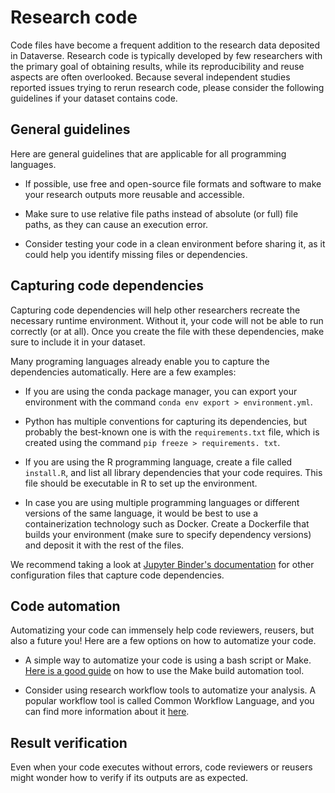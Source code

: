 # Research code

Code files have become a frequent addition to the research data deposited in Dataverse. Research code is typically developed by few researchers with the primary goal of obtaining results, while its reproducibility and reuse aspects are often overlooked. Because several independent studies reported issues trying to rerun research code, please consider the following guidelines if your dataset contains code.

## General guidelines 

Here are general guidelines that are applicable for all programming languages.

- If possible, use free and open-source file formats and software to make your research outputs more reusable and accessible.

- Make sure to use relative file paths instead of absolute (or full) file paths, as they can cause an execution error.

- Consider testing your code in a clean environment before sharing it, as it could help you identify missing files or dependencies.

## Capturing code dependencies

Capturing code dependencies will help other researchers recreate the necessary runtime environment. Without it, your code will not be able to run correctly (or at all). Once you create the file with these dependencies, make sure to include it in your dataset.

Many programing languages already enable you to capture the dependencies automatically. Here are a few examples:

- If you are using the conda package manager, you can export your environment with the command `conda env export > environment.yml`. 

- Python has multiple conventions for capturing its dependencies, but probably the best-known one is with the `requirements.txt` file, which is created using the command `pip freeze > requirements. txt`.

- If you are using the R programming language, create a file called `install.R`, and list all library dependencies that your code requires. This file should be executable in R to set up the environment.

- In case you are using multiple programming languages or different versions of the same language, it would be best to use a containerization technology such as Docker. Create a Dockerfile that builds your environment (make sure to specify dependency versions) and deposit it with the rest of the files.

We recommend taking a look at [Jupyter Binder's documentation](https://mybinder.readthedocs.io/en/latest/using/config_files.html#config-files) for other configuration files that capture code dependencies. 

## Code automation

Automatizing your code can immensely help code reviewers, reusers, but also a future you! Here are a few options on how to automatize your code.

- A simple way to automatize your code is using a bash script or Make. [Here is a good guide](https://the-turing-way.netlify.app/reproducible-research/make.html) on how to use the Make build automation tool.

- Consider using research workflow tools to automatize your analysis. A popular workflow tool is called Common Workflow Language, and you can find more information about it [here](https://www.commonwl.org/user_guide/).

## Result verification

Even when your code executes without errors, code reviewers or reusers might wonder how to verify if its outputs are as expected.

